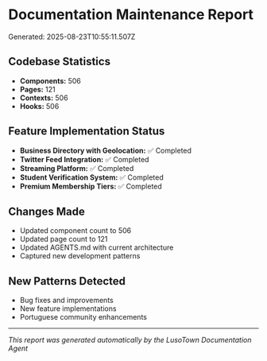# Documentation Maintenance Report
Generated: 2025-08-23T10:55:11.507Z

## Codebase Statistics
- **Components:** 506
- **Pages:** 121
- **Contexts:** 506
- **Hooks:** 506

## Feature Implementation Status
- **Business Directory with Geolocation:** ✅ Completed
- **Twitter Feed Integration:** ✅ Completed
- **Streaming Platform:** ✅ Completed
- **Student Verification System:** ✅ Completed
- **Premium Membership Tiers:** ✅ Completed

## Changes Made
- Updated component count to 506
- Updated page count to 121
- Updated AGENTS.md with current architecture
- Captured new development patterns

## New Patterns Detected
- Bug fixes and improvements
- New feature implementations
- Portuguese community enhancements

---
*This report was generated automatically by the LusoTown Documentation Agent*
